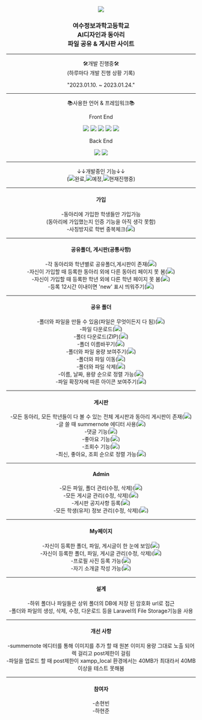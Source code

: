<div align="center"> 
<img src="https://capsule-render.vercel.app/api?type=waving&color=auto&height=300&section=header&text=AI디자인과&fontSize=90&fontAlignY=38&desc=웹디자인 및 개발, 마루한DG, 3D COI(코이), 뚝딱뚝딱 CAD&descAlignY=57"/>
    <h3>
    여수정보과학고등학교
    <br>
    AI디자인과 동아리<br>
    파일 공유 & 게시판 사이트</h3>
    <hr>
    🛠개발 진행중🛠
    <br>
    (하루마다 개발 진행 상황 기록)
    <p>"2023.01.10. ~ 2023.01.24."</p>
    <hr>
    <p>📚사용한 언어 & 프레임워크📚</p>
    <p>Front End</p>
    <img src="https://img.shields.io/badge/HTML5-orange?style=flat&logo=html5&logoColor=white"/>
    <img src="https://img.shields.io/badge/CSS3-blue?style=flat&logo=css3&logoColor=white"/>
    <img src="https://img.shields.io/badge/JavaScript-yellow?style=flat&logo=javascript&logoColor=white"/>
    <img src="https://img.shields.io/badge/jQuery-blue?style=flat&logo=jquery&logoColor=white"/>
    <img src="https://img.shields.io/badge/Bootstrap-purple?style=flat&logo=bootstrap&logoColor=white"/>
    <p>Back End</p>
    <img src="https://img.shields.io/badge/php-blue?style=flat&logo=php&logoColor=white"/>
    <img src="https://img.shields.io/badge/Laravel-red?style=flat&logo=laravel&logoColor=white"/>
    <hr>
    <p>
    ↓↓개발중인 기능↓↓
    <br>
    (<img src="https://img.shields.io/badge/O-green?style=flat-square&logo=&logoColor="/>완료,<img src="https://img.shields.io/badge/X-red?style=flat-square&logo=&logoColor="/>예정,<img src="https://img.shields.io/badge/△-yellow?style=flat-square&logo=&logoColor="/>현재진행중)
    </p>
    <hr>
    <h4>가입</h4>
    -동아리에 가입한 학생들만 가입가능
    <br>
    (동아리에 가입했는지 인증 기능을 아직 생각 못함)
    <br>
    -사칭방지로 학번 중복체크(<img src="https://img.shields.io/badge/O-green?style=flat-square&logo=&logoColor="/>)
    <hr>
    <h4>공유폴더, 게시판(공통사항)</h4>
    -각 동아리와 학년별로 공유폴더,게시판이 존재(<img src="https://img.shields.io/badge/O-green?style=flat-square&logo=&logoColor="/>)
    <br>
    -자신이 가입할 때 등록한 동아리 외에 다른 동아리 페이지 못 봄(<img src="https://img.shields.io/badge/O-green?style=flat-square&logo=&logoColor="/>)
    <br>
    -자신이 가입할 때 등록한 학년 외에 다른 학년 페이지 못 봄(<img src="https://img.shields.io/badge/O-green?style=flat-square&logo=&logoColor="/>)
    <br>
    -등록 12시간 이내이면 'new' 표시 띄워주기(<img src="https://img.shields.io/badge/X-red?style=flat-square&logo=&logoColor="/>)
    <hr>
    <h4>공유 폴더</h4>
    -폴더와 파일을 만들 수 있음(파일은 무엇이든지 다 됨)(<img src="https://img.shields.io/badge/O-green?style=flat-square&logo=&logoColor="/>)
    <br>
    -파일 다운로드(<img src="https://img.shields.io/badge/O-green?style=flat-square&logo=&logoColor="/>)
    <br>
    -폴더 다운로드(ZIP)(<img src="https://img.shields.io/badge/△-yellow?style=flat-square&logo=&logoColor="/>)
    <br>
    -폴더 이름바꾸기(<img src="https://img.shields.io/badge/O-green?style=flat-square&logo=&logoColor="/>)
    <br>
    -폴더와 파일 용량 보여주기(<img src="https://img.shields.io/badge/O-green?style=flat-square&logo=&logoColor="/>)
    <br>
    -폴더와 파일 이동(<img src="https://img.shields.io/badge/X-red?style=flat-square&logo=&logoColor="/>)
    <br>
    -폴더와 파일 삭제(<img src="https://img.shields.io/badge/O-green?style=flat-square&logo=&logoColor="/>)
    <br>
    -이름, 날짜, 용량 순으로 정렬 가능(<img src="https://img.shields.io/badge/X-red?style=flat-square&logo=&logoColor="/>)
    <br>
    -파일 확장자에 따른 아이콘 보여주기(<img src="https://img.shields.io/badge/X-red?style=flat-square&logo=&logoColor="/>)
    <hr>
    <h4>게시판</h4>
    -모든 동아리, 모든 학년들이 다 볼 수 있는 전체 게시판과 동아리 게시판이 존재(<img src="https://img.shields.io/badge/O-green?style=flat-square&logo=&logoColor="/>)
    <br>
    -글 쓸 때 summernote 에디터 사용(<img src="https://img.shields.io/badge/O-green?style=flat-square&logo=&logoColor="/>)
    <br>
    -댓글 기능(<img src="https://img.shields.io/badge/X-red?style=flat-square&logo=&logoColor="/>)
    <br>
    -좋아요 기능(<img src="https://img.shields.io/badge/O-green?style=flat-square&logo=&logoColor="/>)
    <br>
    -조회수 기능(<img src="https://img.shields.io/badge/O-green?style=flat-square&logo=&logoColor="/>)
    <br>
    -최신, 좋아요, 조회 순으로 정렬 가능(<img src="https://img.shields.io/badge/O-green?style=flat-square&logo=&logoColor="/>)
    <hr>
    <h4>Admin</h4>
    -모든 파일, 폴더 관리(수정, 삭제)(<img src="https://img.shields.io/badge/X-red?style=flat-square&logo=&logoColor="/>)
    <br>
    -모든 게시글 관리(수정, 삭제)(<img src="https://img.shields.io/badge/O-green?style=flat-square&logo=&logoColor="/>)
    <br>
    -게시판 공지사항 등록(<img src="https://img.shields.io/badge/X-red?style=flat-square&logo=&logoColor="/>)
    <br>
    -모든 학생(유저) 정보 관리(수정, 삭제)(<img src="https://img.shields.io/badge/X-red?style=flat-square&logo=&logoColor="/>)
    <hr>
    <h4>My페이지</h4>
    -자신이 등록한 폴더, 파일, 게시글이 한 눈에 보임(<img src="https://img.shields.io/badge/X-red?style=flat-square&logo=&logoColor="/>)
    <br>
    -자신이 등록한 폴더, 파일, 게시글 관리(수정, 삭제)(<img src="https://img.shields.io/badge/X-red?style=flat-square&logo=&logoColor="/>)
    <br>
    -프로필 사진 등록 가능(<img src="https://img.shields.io/badge/△-yellow?style=flat-square&logo=&logoColor="/>)
    <br>
    -자기 소개글 작성 가능(<img src="https://img.shields.io/badge/△-yellow?style=flat-square&logo=&logoColor="/>)
    <hr>
    <h4>설계</h4>
    -하위 폴더나 파일들은 상위 폴더의 DB에 저장 된 암호화 url로 접근 
    <br>
    -폴더와 파일의 생성, 삭제, 수정, 다운로드 등을 Laravel의 File Storage기능을 사용
    <hr>
    <h4>개선 사항</h4>
    -summernote 에디터를 통해 이미지를 추가 할 때 원본 이미지 용량 그대로 노출 되어 렉 걸리고 post제한이 걸림
    <br>
    -파일을 업로드 할 때 post제한이 xampp_local 환경에서는 40MB가 최대라서 40MB 이상을 테스트 못해봄
    <hr>
    <h4>참여자</h4>
    -손현빈
    <br>
    -하현준
</div>

